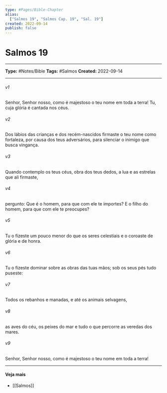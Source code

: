 ```yaml
---
type: #Pages/Bible-Chapter
alias:
  ["Salmos 19", "Salmos Cap. 19", "Sal. 19"]
created: 2022-09-14
publish: false
---
```


# Salmos 19

---

**Type:** #Notes/Bible
**Tags:** #Salmos
**Created:** 2022-09-14

---

###### v1
Senhor, Senhor nosso, como é majestoso o teu nome em toda a terra! Tu, cuja glória é cantada nos céus.
###### v2
Dos lábios das crianças e dos recém-nascidos firmaste o teu nome como fortaleza, por causa dos teus adversários, para silenciar o inimigo que busca vingança.
###### v3
Quando contemplo os teus céus, obra dos teus dedos, a lua e as estrelas que ali firmaste,
###### v4
pergunto: Que é o homem, para que com ele te importes? E o filho do homem, para que com ele te preocupes?
###### v5
Tu o fizeste um pouco menor do que os seres celestiais e o coroaste de glória e de honra.
###### v6
Tu o fizeste dominar sobre as obras das tuas mãos; sob os seus pés tudo puseste:
###### v7
Todos os rebanhos e manadas, e até os animais selvagens,
###### v8
as aves do céu, os peixes do mar e tudo o que percorre as veredas dos mares.
###### v9
Senhor, Senhor nosso, como é majestoso o teu nome em toda a terra!


---

#### Veja mais

- [[Salmos]]
